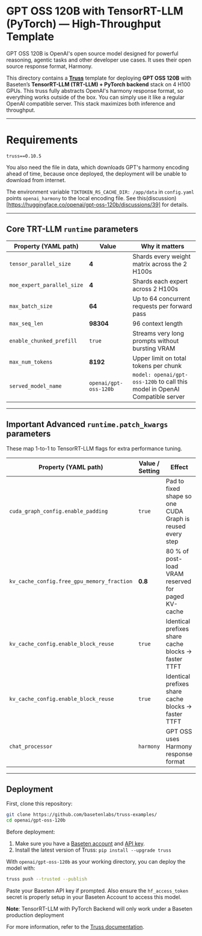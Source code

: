# GPT OSS 120B with TensorRT-LLM (PyTorch) — High-Throughput Template

GPT OSS 120B is OpenAI's open source model designed for powerful reasoning, agentic tasks and other developer use cases. It uses their open source response format, Harmony.

This directory contains a **[Truss](https://truss.baseten.co/)** template for deploying **GPT OSS 120B** with Baseten’s **TensorRT-LLM (TRT-LLM) + PyTorch backend** stack on 4 H100 GPUs. This truss fully abstracts OpenAI's harmony response format, so everything works outside of the box. You can simply use it like a regular OpenAI compatible server. This stack maximizes both inference and throughput.

---

# Requirements

`truss==0.10.5`

You also need the file in data, which downloads GPT's harmony encoding ahead of time, because once deployed, the deployment will be unable to download from internet.

The environment variable `TIKTOKEN_RS_CACHE_DIR: /app/data` in `config.yaml` points `openai_harmony` to the local encoding file. See this(discussion)[https://huggingface.co/openai/gpt-oss-120b/discussions/39] for details.

---


## Core TRT-LLM `runtime` parameters

| Property (YAML path)  | Value                | Why it matters |
| --------------------- | -------------------- | -------------- |
| `tensor_parallel_size`| **4** | Shards every weight matrix across the 2 H100s |
| `moe_expert_parallel_size` | **4** | Shards each expert across 2 H100s |
| `max_batch_size`      | **64** | Up to 64 concurrent requests per forward pass |
| `max_seq_len`         | **98304** | 96 context length |
| `enable_chunked_prefill` | `true` | Streams very long prompts without bursting VRAM |
| `max_num_tokens`      | **8192** | Upper limit on total tokens per chunk |
| `served_model_name`   | `openai/gpt-oss-120b` | `model: openai/gpt-oss-120b` to call this model in OpenAI Compatible server |

---

## Important Advanced **`runtime.patch_kwargs`** parameters

These map 1-to-1 to TensorRT-LLM flags for extra performance tuning.

| Property (YAML path)                    | Value / Setting | Effect |
| --------------------------------------- | --------------- | ------ |
| `cuda_graph_config.enable_padding`      | `true`          | Pad to fixed shape so one CUDA Graph is reused every step |
| `kv_cache_config.free_gpu_memory_fraction` | **0.8** | 80 % of post-load VRAM reserved for paged KV-cache |
| `kv_cache_config.enable_block_reuse`    | `true`          | Identical prefixes share cache blocks → faster TTFT |
| `kv_cache_config.enable_block_reuse`    | `true`          | Identical prefixes share cache blocks → faster TTFT |
| `chat_processor`                        | `harmony`       | GPT OSS uses Harmony response format |

---

## Deployment

First, clone this repository:

```sh
git clone https://github.com/basetenlabs/truss-examples/
cd openai/gpt-oss-120b
```

Before deployment:

1. Make sure you have a [Baseten account](https://app.baseten.co/signup) and [API key](https://app.baseten.co/settings/account/api_keys).
2. Install the latest version of Truss: `pip install --upgrade truss`

With `openai/gpt-oss-120b` as your working directory, you can deploy the model with:

```sh
truss push --trusted --publish
```

Paste your Baseten API key if prompted. Also ensure the `hf_access_token` secret is properly setup in your Baseten Account to access this model.

**Note**: TensorRT-LLM with PyTorch Backend will only work under a Baseten production deployment

For more information, refer to the [Truss documentation](https://docs.baseten.co/performance/engine-builder-overview).
